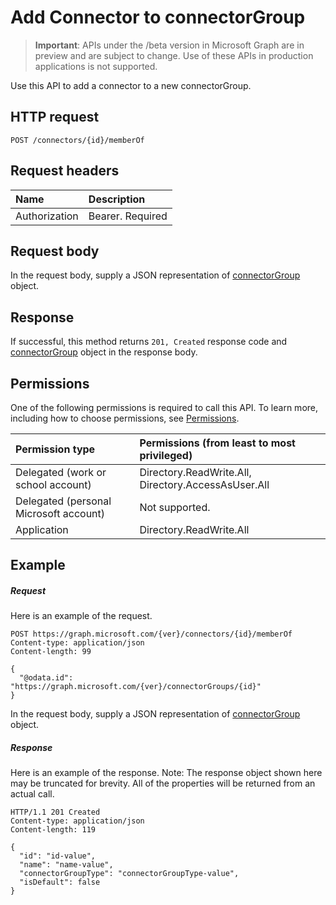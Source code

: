 # Add Connector to connectorGroup

> **Important**: APIs under the /beta version in Microsoft Graph are in preview and are subject to change. Use of these APIs in production applications is not supported.

Use this API to add a connector to a new connectorGroup.
## HTTP request
<!-- { "blockType": "ignored" } -->
```http
POST /connectors/{id}/memberOf

```
## Request headers
| Name       | Description|
|:---------------|:----------|
| Authorization  | Bearer. Required|

## Request body
In the request body, supply a JSON representation of [connectorGroup](../resources/connectorgroup.md) object.

## Response

If successful, this method returns `201, Created` response code and [connectorGroup](../resources/connectorgroup.md) object in the response body.

## Permissions
One of the following permissions is required to call this API. To learn more, including how to choose permissions, see [Permissions](../../../concepts/permissions_reference.md).

|Permission type      | Permissions (from least to most privileged)              | 
|:--------------------|:---------------------------------------------------------| 
|Delegated (work or school account) | Directory.ReadWrite.All, Directory.AccessAsUser.All    | 
|Delegated (personal Microsoft account) | Not supported.    | 
|Application | Directory.ReadWrite.All | 

## Example
##### Request
Here is an example of the request.
<!-- {
  "blockType": "request",
  "name": "create_connectorgroup_from_connector"
}-->
```http
POST https://graph.microsoft.com/{ver}/connectors/{id}/memberOf
Content-type: application/json
Content-length: 99

{
  "@odata.id": "https://graph.microsoft.com/{ver}/connectorGroups/{id}"
}
```
In the request body, supply a JSON representation of [connectorGroup](../resources/connectorgroup.md) object.
##### Response
Here is an example of the response. Note: The response object shown here may be truncated for brevity. All of the properties will be returned from an actual call.
<!-- {
  "blockType": "response",
  "truncated": true,
  "@odata.type": "microsoft.graph.connectorGroup"
} -->
```http
HTTP/1.1 201 Created
Content-type: application/json
Content-length: 119

{
  "id": "id-value",
  "name": "name-value",
  "connectorGroupType": "connectorGroupType-value",
  "isDefault": false
}
```

<!-- uuid: 8fcb5dbc-d5aa-4681-8e31-b001d5168d79
2015-10-25 14:57:30 UTC -->
<!-- {
  "type": "#page.annotation",
  "description": "Create connectorGroup",
  "keywords": "",
  "section": "documentation",
  "tocPath": ""
}-->
